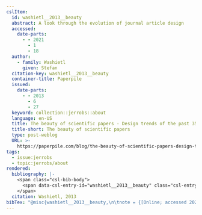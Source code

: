 ```yaml
---
cslItem:
  id: washietl__2013__beauty
  abstract: A look through the evolution of journal article design
  accessed:
    date-parts:
      - - 2021
        - 1
        - 18
  author:
    - family: Washietl
      given: Stefan
  citation-key: washietl__2013__beauty
  container-title: Paperpile
  issued:
    date-parts:
      - - 2013
        - 6
        - 27
  keyword: collection::jerrobs::about
  language: en-US
  title: The beauty of scientific papers - Design trends of the past 350 years
  title-short: The beauty of scientific papers
  type: post-weblog
  URL: >-
    https://paperpile.com/blog/the-beauty-of-scientific-papers-design-trends-of-the-past-350-years/
tags:
  - issue:jerrobs
  - topic:jerrobs/about
rendered:
  bibliography: |-
    <span class="csl-bib-body">
      <span data-csl-entry-id="washietl__2013__beauty" class="csl-entry">Washietl, S. 2013, June 27. The beauty of scientific papers - Design trends of the past 350 years. <i>Paperpile</i>. <a href='https://paperpile.com/blog/the-beauty-of-scientific-papers-design-trends-of-the-past-350-years/'>https://paperpile.com/blog/the-beauty-of-scientific-papers-design-trends-of-the-past-350-years/</a></span>
    </span>
  citation: Washietl, 2013
bibTex: "@misc{washietl__2013__beauty,\n\tnote = {[Online; accessed 2021-01-18]},\n\tauthor = {Washietl, Stefan},\n\tyear = {2013},\n\tmonth = {jun 27},\n\ttitle = {The beauty of scientific papers - {Design} trends of the past 350 years},\n\thowpublished = {https://paperpile.com/blog/the-beauty-of-scientific-papers-design-trends-of-the-past-350-years/},\n}\n\n"
---
```

